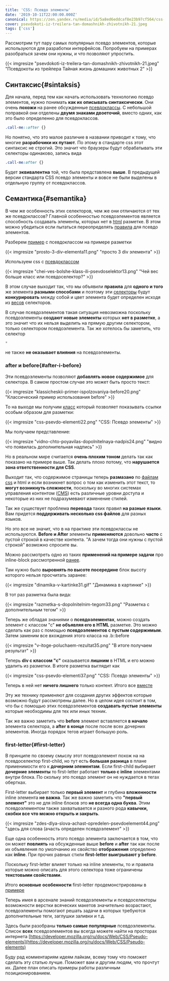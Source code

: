 ```yaml
---
title: 'CSS: Псевдо элементы'
date: '2019-10-11T22:00:00.000Z'
canonical: https://zen.yandex.ru/media/id/5a8ed6eddcaf8e23b97cf564/css-psevdo-elementy-5d7e4024433ecc00ad2675a3
cover: psevdokoti-iz-treilera-tan-domashnikh-zhivotnikh-21.jpeg
tags: ['css']
---
```

Рассмотрим тут пару самых популярных псевдо элементов, которые используются для разработки интерфейсов. Попробуем на примерах разобраться зачем они нужны, и что позволяют упростить.

<!--more-->
{{< imgresize "psevdokoti-iz-treilera-tan-domashnikh-zhivotnikh-21.jpeg" "Псевдокоты из трейлера Тайная жизнь домашних животных 2" >}} 

## Синтаксис{#sintaksis} 

Для начала, перед тем как начать использовать технологию псевдо элементов, нужно понимать **как их описывать синтаксически**. Они очень **похожи** на ранее обсужденные [псевдоклассы](/blog/css-psevdoklassi). С небольшой поправкой они отделены **двумя знаками двоеточий**, вместо одних, как это было определенно для псевдоклассов.

```css
.call-me::after {}
``` 

Но понятно, что это малое различие в названии приводит к тому, что многие **разрабочики их путают**. По этому в стандарте css этот синтаксис не строгий. Это значит что браузеры будут обрабатывать эти селекторы одинаково, запись вида

```css
.call-me:after {}
``` 

Будет **эквивалентна** той, что была представлена **выше**. В предыдущей версии стандарта CSS псевдо элементы и вовсе не были выделены в отдельную группу от псевдоклассов.

## Семантика{#semantika} 

В чем же особенность этих селекторов, чем же они отличаются от тех же псевдоклассов? Главной особенностью псевдоэлементов является способность создавать элементы, которых нет в [html](/blog/osnovi-css-vstraivanie) разметке. В этом можно убедиться если пытаться переопределять [правила](/blog/osnovi-css-uroven-pravil) для псевдо элементов.

Разберем [пример](https://codepen.io/ErDmKo/pen/KKKVgqx) с псевдоклассом на примере разметки

{{< imgresize "prosto-3-div-elementa11.png" "просто 3 div элемента" >}} 

Используем css с [псевдоклассом](/blog/css-psevdoklassi)

{{< imgresize "chei-ves-bolshe-klass-ili-psevdoselektor13.png" "Чей вес больше класс или псевдоселектор?" >}} 

В этом случае выходит так, что мы объявили **правила** для **одного и того** же элемента **разными способами** и поэтому эти [селекторы](/blog/osnovi-sss-selektori) будут **конкурировать** между собой и цвет элемента будет определен исходя из [весов](/blog/osnovi-css-vesa-selektorov) селекторов.

В случае псевдоэлементов такая ситуация невозможна поскольку псевдоэлементы **создают новые элементы** которых **нет в разметке**, а это значит что их нельзя выделить на прямую другим селектором, только селектором псевдоэлемента. Так же хотелось бы заметить, что селектор

```css
*
``` 

не также **не оказывает влияния** на псевдоэлементы.

### after и before{#after-i-before} 

Эти псевдоэлементы позволяют **добавлять новое содержимое** для селектора. В самом простом случае это может быть просто текст:

{{< imgresize "klassicheskii-primer-ispolzovaniya-before20.png" "Классический пример использования before" >}} 

То на выходе мы получим [класс](/blog/osnovi-sss-selektori) который позволяет показывать ссылки особым образом для разметки:

{{< imgresize "css-psevdo-elementi22.png" "CSS: Псевдо элементы" >}} 

Мы получаем представление:

{{< imgresize "vidno-chto-poyavilas-dopolnitelnaya-nadpis24.png" "видно что появилась дополнительная надпись" >}} 

Но в реальном мире считается **очень плохим тоном** делать так как показано на примере выше. Так делать плохо потому, что **нарушается зона ответственности для CSS**.

Выходит так, что содержимое страницы теперь **размазано** по [файлам css](/blog/osnovi-css-vstraivanie) и html и если возникнет вопрос о том как изменить этот текст, то **могут возникнуть сложности**, поскольку во многих системах управления контентом ([CMS](https://ru.wikipedia.org/wiki/%D0%A1%D0%B8%D1%81%D1%82%D0%B5%D0%BC%D0%B0_%D1%83%D0%BF%D1%80%D0%B0%D0%B2%D0%BB%D0%B5%D0%BD%D0%B8%D1%8F_%D1%81%D0%BE%D0%B4%D0%B5%D1%80%D0%B6%D0%B8%D0%BC%D1%8B%D0%BC)) есть различные уровни доступа и некоторые из них не подразумевают изменение стилей.

Так же существует проблема **перевода** таких правил **на разные языки**. Вам придется **поддерживать несколько css файлов** для разных языков.

Но это все не значит, что в на практике эти псевдоклассы не используются. **Before и After** элементы **применяются** довольно **часто** с пустой строкой в качестве контента. "А зачем тогда они нужны с пустой строкой" возможно спросите вы.

Можно рассмотреть одно из таких **применений на примере задачи** про inline-block рассмотренной [ранее](/blog/css-bloki-inline-block).

Там нужно было **выровнять по высоте посередине** блок высоту которого нельзя просчитать заранее:

{{< imgresize "dinamika-v-kartinke31.gif" "Динамика в картинке" >}} 

В тот раз разметка была вида:

{{< imgresize "razmetka-s-dopolnitelnim-tegom33.png" "Разметка с дополнительным тегом" >}} 

Теперь же обладая знаниями о **псевдоэлементах**, можно создать элемент с классом "с" **не объявляя его в HTML** разметке. Это можно сделать как раз с помощью **псевдоэлементов с пустым содержимым**. Затем заменим все вхождения этого класса на .b::before

{{< imgresize "v-itoge-poluchaem-rezultat35.png" "В итоге получаем результат" >}} 

Теперь **div с классом "c"** оказывается **лишним** в HTML и его можно удалить из разметки. В итоге разметка выглядит как

{{< imgresize "css-psevdo-elementi37.png" "CSS: Псевдо элементы" >}} 

Теперь в ней нет **ничего лишнего** только контент. Итого все [вместе](https://codepen.io/ErDmKo/pen/ZEEQLKa)

Эту же технику применяют для создания других эффектов которые возможно будут рассмотрены далее. Но в целом идея состоит в том, что бы с помощью этих псевдоэлементов **создавать пустые элементы** которые необходимы для тех или иных техник.

Так же важно заметить что **before** элемент вставляется **в начало** элемента селектора, а **after** **в конце** после после всех дочерних элементов. Иногда порядок тегов играет большую роль.

### first-letter{#first-letter} 

В принципе по своему смыслу этот псевдоэлемент похож на на псевдоселектор first-child, но тут есть **большая разница** в плане применимости его к **дочерним элементам**. Если first-child выбирает **дочерние элементы** то first-letter работает **только с inline** элементами внутри блока. По скольку это псевдо элемент он не нуждается в тегах обертках.

First-letter выбирает только **первый элемент** и глубина **вложенности** inline элемента **не важна**. Так же важно заметить что **"первый элемент"** это не для inline блоков это **не всегда одна буква**. Этим псевдоэлементом также захватывается и разного рода **кавычки, скобки все что можно открыть и закрыть**.

{{< imgresize "zdes-dlya-slova-achast-opredelen-psevdoelement44.png" "здесь для слова (aчасть определен псевдоэлемент" >}} 

Еще одна особенность этого псевдо элемента заключается в том, что он может **повлиять** на обсужденные выше **before** и **after** так как после их объявления по умолчанию их свойство **отображения** определено как **inline**. При прочих равных стили **first-letter выигрывают у before**.

Поскольку first-letter влияет только на inline элементы, то и правила которые можно описать для этого селектора тоже ограничены **текстовыми свойствами.**

Итого **основные** **особенности** first-letter продемонстрированы в [примере](https://codepen.io/ErDmKo/pen/jOOWBqz)

Теперь имея в арсенале знаний псевдоэлементы и псевдоселекторы возможности верстки всяческих макетов значительно возрастают, псевдоэлементы помогают решать задачи в которых требуются дополнительные теги, заглушки заливки и т.д.

Здесь были разобраны **только самые популярные** псевдоэлементы. Список **всех** псевдоэлементов вы всегда можете найти на просторах интернета [https://developer.mozilla.org/ru/docs/Web/CSS/Pseudo-elements](https://developer.mozilla.org/ru/docs/Web/CSS/Pseudo-elements)

Буду рад комментариям идеям лайкам, всему тому что поможет сделать эту статью лучше. Поможет вам и другим людям, что прочтут их. Далее план описать примеры работы различным позиционированием.

